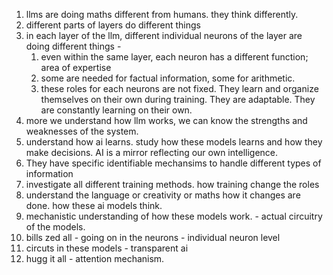 1. llms are doing maths different from humans. they think differently. 
2. different parts of layers do different things
3. in each layer of the llm, different individual neurons of the layer are doing different things - 
   1. even within the same layer, each neuron has a different function; area of expertise
   2. some are needed for factual information, some for arithmetic.
   3. these roles for each neurons are not fixed. They learn and organize themselves on their own during training. They are adaptable. They are constantly learning on their own.
4. more we understand how llm works, we can know the strengths and weaknesses of the system.
5. understand how ai learns. study how these models learns and how they make decisions. AI is a mirror reflecting our own intelligence.
6. They have specific identifiable mechansims to handle different types of information
7. investigate all different training methods. how training change the roles
8. understand the language or creativity or maths how it changes are done. how these ai models think.
9. mechanistic understanding of how these models work. - actual circuitry of the models.
10. bills zed all - going on in the neurons - individual neuron level
11. circuts in these models - transparent ai 
12. hugg it all - attention mechanism. 
